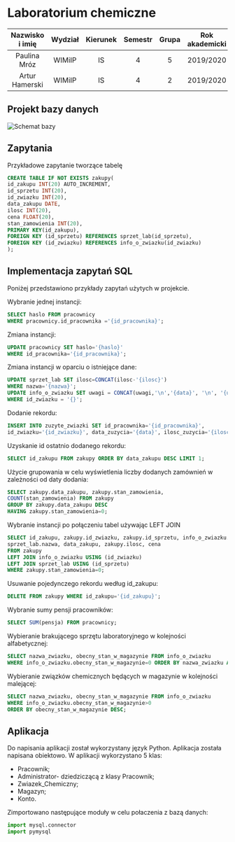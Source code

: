 # Laboratorium chemiczne

| Nazwisko i imię | Wydział | Kierunek | Semestr | Grupa | Rok akademicki |
| :-------------: | :-----: | :------: | :-----: | :---: | :------------: |
| Paulina Mróz    | WIMiIP  | IS       |   4     | 5     | 2019/2020      |
| Artur Hamerski  | WIMiIP  | IS       |   4     | 2     | 2019/2020      |

## Projekt bazy danych

![Schemat bazy](https://github.com/phajder-databases/db2020-project-laboratorium-chemiczne/blob/master/resources/labChem.svg)

## Zapytania 
Przykładowe zapytanie tworzące tabelę
```sql
CREATE TABLE IF NOT EXISTS zakupy( 
id_zakupu INT(20) AUTO_INCREMENT, 
id_sprzetu INT(20), 
id_zwiazku INT(20), 
data_zakupu DATE, 
ilosc INT(20), 
cena FLOAT(20), 
stan_zamowienia INT(20), 
PRIMARY KEY(id_zakupu), 
FOREIGN KEY (id_sprzetu) REFERENCES sprzet_lab(id_sprzetu), 
FOREIGN KEY (id_zwiazku) REFERENCES info_o_zwiazku(id_zwiazku) 
);
```

## Implementacja zapytań SQL
Poniżej przedstawiono przykłady zapytań użytych w projekcie.

Wybranie jednej instancji:
```sql
SELECT haslo FROM pracownicy 
WHERE pracownicy.id_pracownika ='{id_pracownika}';
```
Zmiana instancji:
```sql
UPDATE pracownicy SET haslo='{haslo}' 
WHERE id_pracownika='{id_pracownika}';
```
Zmiana instancji w oparciu o istniejące dane:
```sql
UPDATE sprzet_lab SET ilosc=CONCAT(ilosc-'{ilosc}') 
WHERE nazwa='{nazwa}';
UPDATE info_o_zwiazku SET uwagi = CONCAT(uwagi,'\n','{data}', '\n', '{uwaga}')
WHERE id_zwiazku = '{}';
```
Dodanie rekordu:
```sql
INSERT INTO zuzyte_zwiazki SET id_pracownika='{id_pracownika}',
id_zwiazku='{id_zwiazku}', data_zuzycia='{data}', ilosc_zuzycia='{ilosc}';
```
Uzyskanie id ostatnio dodanego rekordu:
```sql
SELECT id_zakupu FROM zakupy ORDER BY data_zakupu DESC LIMIT 1;
```
Użycie grupowania w celu wyświetlenia liczby dodanych zamównień w zależności od daty dodania:
```sql
SELECT zakupy.data_zakupu, zakupy.stan_zamowienia, 
COUNT(stan_zamowienia) FROM zakupy 
GROUP BY zakupy.data_zakupu DESC 
HAVING zakupy.stan_zamowienia=0;
```
Wybranie instancji po połączeniu tabel używając LEFT JOIN
```sql
SELECT id_zakupu, zakupy.id_zwiazku, zakupy.id_sprzetu, info_o_zwiazku.nazwa_zwiazku, 
sprzet_lab.nazwa, data_zakupu, zakupy.ilosc, cena 
FROM zakupy 
LEFT JOIN info_o_zwiazku USING (id_zwiazku)
LEFT JOIN sprzet_lab USING (id_sprzetu) 
WHERE zakupy.stan_zamowienia=0;
```
Usuwanie pojedynczego rekordu według id_zakupu:
```sql
DELETE FROM zakupy WHERE id_zakupu='{id_zakupu}';
```
Wybranie sumy pensji pracowników:
````sql
SELECT SUM(pensja) FROM pracownicy;
````
Wybieranie brakującego sprzętu laboratoryjnego w kolejności alfabetycznej:
```sql
SELECT nazwa_zwiazku, obecny_stan_w_magazynie FROM info_o_zwiazku 
WHERE info_o_zwiazku.obecny_stan_w_magazynie=0 ORDER BY nazwa_zwiazku ASC;
```
Wybieranie związków chemicznych będących w magazynie w kolejności malejącej:
```sql
SELECT nazwa_zwiazku, obecny_stan_w_magazynie FROM info_o_zwiazku 
WHERE info_o_zwiazku.obecny_stan_w_magazynie>0 
ORDER BY obecny_stan_w_magazynie DESC;
```

## Aplikacja
Do napisania aplikacji został wykorzystany język Python.
Aplikacja została napisana obiektowo.
W aplikacji wykorzystano 5 klas:
- Pracownik;
- Administrator- dziedziczącą z klasy Pracownik;
- Zwiazek_Chemiczny;
- Magazyn;
- Konto.

Zimportowano następujące moduły w celu połaczenia z bazą danych:
```python
import mysql.connector
import pymysql
```

